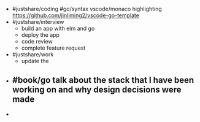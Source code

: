 - #justshare/coding #go/syntax vscode/monaco highlighting https://github.com/jinliming2/vscode-go-template
- #justshare/interview
	- build an app with elm and go
	- deploy the app
	- code review
	- complete feature request
- #justshare/work
	- update the
- #book/go talk about the stack that I have been working on and why design decisions were made
	-
-
